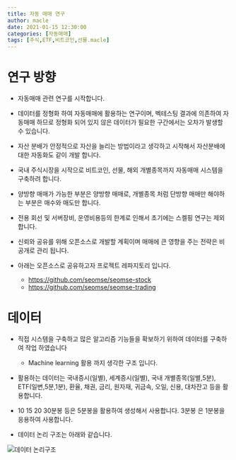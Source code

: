 ```yaml
---
title: 자동 매매 연구
author: macle
date: 2021-01-15 12:30:00
categories: [자동매매]
tags: [주식,ETF,비트코인,선물.macle]
---
```


# 연구 방향

- 자동매매 관련 연구를 시작합니다.
- 데이터를 정형화 하여 자동매매에 활용하는 연구이며, 벡테스팅 결과에 의존하여 자동매매 하므로 정형화 되어 있지 않은 데이터가 필요한 구간에서는 오차가 발생할 수 있습니다.

- 자산 분배가 안정적으로 자산을 늘리는 방법이라고 생각하고 시작해서 자산분배에 대한 자동화도 같이 개발 합니다.

- 국내 주식시장을 시작으로 비트코인, 선물, 해외 개별종목까지 자동매매 시스템을 구축하려 합니다.

- 양방향 매매가 가능한 부분은 양방향 매매로, 개별종목 처럼 단방향 매매만 해야하는 부분은 매수와 매도만 합니다.

- 전용 회선 및 서버장비, 운영비용등의 한계로 인해서 초기에는 스켈핑 연구는 제외 합니다.

- 신뢰와 공유를 위해 오픈소스로 개발할 계획이며 매매에 큰 영향을 주는 전략은 비공개로 관리 됩니다.

- 아래는 오픈소스로 공유하고자 프로젝트 레파지토리 입니다.
   - https://github.com/seomse/seomse-stock
   - https://github.com/seomse/seomse-trading

# 데이터
- 직접 시스템을 구축하고 많은 알고리즘 기능들을 확보하기 위하여 데이터를 구축하여 작업 하였습니다
  - Machine learning 활용 까지 생각한 구조 입니다.
- 활용하는 데이터는 국내증시(일별), 세계증시(일별), 국내 개별종목(일별,5분), ETF(일변,5분,1분), 환율, 채권, 금리, 원자재, 귀금속, 오일, 신용, 대차잔고 등을 활용합니다.
- 10 15 20 30분봉 등은 5분봉을 활용하여 생성해서 사용합니다. 3분봉 은 1분봉을 응용하여 사용합니다.

- 데이터 논리 구조는 아래와 같습니다.

![데이터 논리구조](https://raw.githubusercontent.com/macle86/macle86.github.io/master/assets/img/data/data_l.png)
